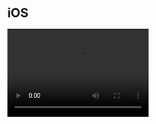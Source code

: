 # iOS
<video src="/Users/muhammadabdullahalmamun/Desktop/simpleMusic.mov" width="320" height="200" controls preload></video>

